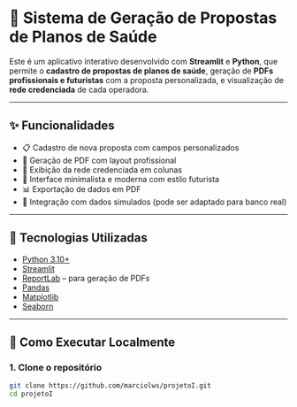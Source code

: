 # 💼 Sistema de Geração de Propostas de Planos de Saúde

Este é um aplicativo interativo desenvolvido com **Streamlit** e **Python**, que permite o **cadastro de propostas de planos de saúde**, geração de **PDFs profissionais e futuristas** com a proposta personalizada, e visualização de **rede credenciada** de cada operadora.


---

## ✨ Funcionalidades

- 📋 Cadastro de nova proposta com campos personalizados
- 🧾 Geração de PDF com layout profissional
- 🏥 Exibição da rede credenciada em colunas
- 🧠 Interface minimalista e moderna com estilo futurista
- 📊 Exportação de dados em PDF
- 🔐 Integração com dados simulados (pode ser adaptado para banco real)

---

## 🧩 Tecnologias Utilizadas

- [Python 3.10+](https://www.python.org)
- [Streamlit](https://streamlit.io)
- [ReportLab](https://www.reportlab.com) – para geração de PDFs
- [Pandas](https://pandas.pydata.org)
- [Matplotlib](https://matplotlib.org)
- [Seaborn](https://seaborn.pydata.org)

---

## 🚀 Como Executar Localmente

### 1. Clone o repositório
```bash
git clone https://github.com/marciolws/projetoI.git
cd projetoI
